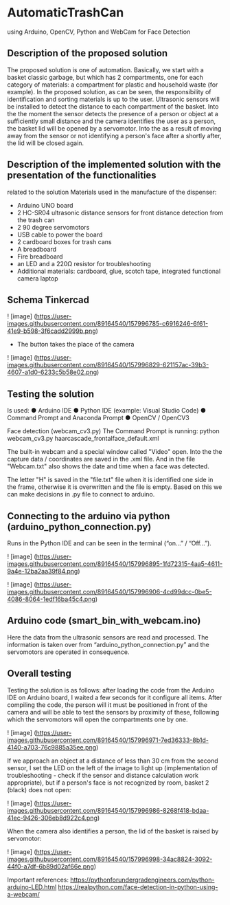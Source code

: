 # AutomaticTrashCan
using Arduino, OpenCV, Python and WebCam for Face Detection

## Description of the proposed solution
The proposed solution is one of automation. Basically, we start with a basket
classic garbage, but which has 2 compartments, one for each category of
materials: a compartment for plastic and household waste (for example).
In the proposed solution, as can be seen, the responsibility of identification and
sorting materials is up to the user. Ultrasonic sensors will be installed
to detect the distance to each compartment of the basket. Into the
the moment the sensor detects the presence of a person or object
at a sufficiently small distance and the camera identifies the user as a
person, the basket lid will be opened by a servomotor. Into the
as a result of moving away from the sensor or not identifying a person's face after a
shortly after, the lid will be closed again.

## Description of the implemented solution with the presentation of the functionalities
related to the solution
Materials used in the manufacture of the dispenser:
- Arduino UNO board
- 2 HC-SR04 ultrasonic distance sensors for front distance detection
from the trash can
- 2 90 degree servomotors
- USB cable to power the board
- 2 cardboard boxes for trash cans
- A breadboard
- Fire breadboard
- an LED and a 220Ω resistor for troubleshooting
- Additional materials: cardboard, glue, scotch tape, integrated functional camera
laptop

## Schema Tinkercad

! [image] (https://user-images.githubusercontent.com/89164540/157996785-c6916246-6f61-41e9-b598-3f6cadd2999b.png)

* The button takes the place of the camera

! [image] (https://user-images.githubusercontent.com/89164540/157996829-621157ac-39b3-4607-a1d0-6233c5b58e02.png)

## Testing the solution
Is used:
● Arduino IDE
● Python IDE (example: Visual Studio Code)
● Command Prompt and Anaconda Prompt
● OpenCV / OpenCV3

Face detection (webcam_cv3.py)
The Command Prompt is running:
python webcam_cv3.py haarcascade_frontalface_default.xml

The built-in webcam and a special window called "Video" open. Into the
the capture data / coordinates are saved in the .xml file. And in the file
"Webcam.txt" also shows the date and time when a face was detected.

The letter "H" is saved in the "file.txt" file when it is identified
one side in the frame, otherwise it is overwritten and the file is empty. Based on this we can
make decisions in .py file to connect to arduino.

## Connecting to the arduino via python (arduino_python_connection.py)
Runs in the Python IDE and can be seen in the terminal (“on…” /
“Off…”).

! [image] (https://user-images.githubusercontent.com/89164540/157996895-1fd72315-4aa5-4611-9a4e-12ba2aa39f84.png)

! [image] (https://user-images.githubusercontent.com/89164540/157996906-4cd99dcc-0be5-4086-8064-1edf16ba45c4.png)

## Arduino code (smart_bin_with_webcam.ino)
Here the data from the ultrasonic sensors are read and processed. The information is taken over
from “arduino_python_connection.py” and the servomotors are operated in
consequence.

## Overall testing
Testing the solution is as follows: after loading the code from the Arduino
IDE on Arduino board, I waited a few seconds for it
configure all items. After compiling the code, the person will
it must be positioned in front of the camera and will be able to test the sensors by proximity
of these, following which the servomotors will open the compartments one by one.

! [image] (https://user-images.githubusercontent.com/89164540/157996971-7ed36333-8b1d-4140-a703-76c9885a35ee.png)

If we approach an object at a distance of less than 30 cm from the second
sensor, I set the LED on the left of the image to light up (implementation of
troubleshooting - check if the sensor and distance calculation work
appropriate), but if a person's face is not recognized by
room, basket 2 (black) does not open:

! [image] (https://user-images.githubusercontent.com/89164540/157996986-8268f418-bdaa-41ec-9426-306eb8d922c4.png)

When the camera also identifies a person, the lid of the basket is
raised by servomotor:

! [image] (https://user-images.githubusercontent.com/89164540/157996998-34ac8824-3092-44f0-a7df-6b89d02af66e.png)

Important references:
https://pythonforundergradengineers.com/python-arduino-LED.html
https://realpython.com/face-detection-in-python-using-a-webcam/

